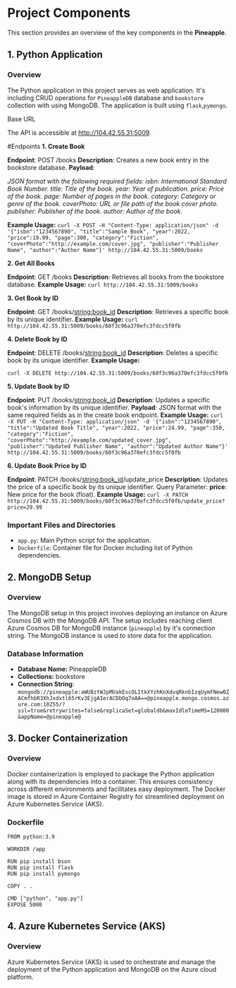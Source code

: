 # Project Components

This section provides an overview of the key components in the **Pineapple**.

## 1. Python Application

### Overview

The Python application in this project serves as web application. It's including CRUD operations for `PineappleDB` database and `bookstore` collection with using MongoDB. The application is built using `flask`,`pymongo`.

Base URL

The API is accessible at http://104.42.55.31:5009.

#Endpoints
**1. Create Book**

**Endpoint**: POST /books
**Description**: Creates a new book entry in the bookstore database.
**Payload**:

_JSON format with the following required fields:
isbn: International Standard Book Number.
title: Title of the book.
year: Year of publication.
price: Price of the book.
page: Number of pages in the book.
category: Category or genre of the book.
coverPhoto: URL or file path of the book cover photo.
publisher: Publisher of the book.
author: Author of the book._

**Example Usage:**
`curl -X POST -H "Content-Type: application/json" -d '{"isbn":"1234567890", "title":"Sample Book", "year":2022, "price":19.99, "page":300, "category":"Fiction", "coverPhoto":"http://example.com/cover.jpg", "publisher":"Publisher Name", "author":"Author Name"}' http://104.42.55.31:5009/books`

**2. Get All Books**

**Endpoint**: GET /books
**Description**: Retrieves all books from the bookstore database.
**Example Usage:**
`curl http://104.42.55.31:5009/books`

**3. Get Book by ID**

**Endpoint**: GET /books/<string:book_id>
**Description**: Retrieves a specific book by its unique identifier.
**Example Usage:**
`curl http://104.42.55.31:5009/books/60f3c96a370efc3fdcc5f0fb`

**4. Delete Book by ID**

**Endpoint**: DELETE /books/<string:book_id>
**Description**: Deletes a specific book by its unique identifier.
**Example Usage:**

`curl -X DELETE http://104.42.55.31:5009/books/60f3c96a370efc3fdcc5f0fb`

**5. Update Book by ID**

**Endpoint**: PUT /books/<string:book_id>
**Description**: Updates a specific book's information by its unique identifier.
**Payload**:
JSON format with the same required fields as in the create book endpoint.
**Example Usage:**
`curl -X PUT -H "Content-Type: application/json" -d '{"isbn":"1234567890", "title":"Updated Book Title", "year":2022, "price":24.99, "page":350, "category":"Fiction", "coverPhoto":"http://example.com/updated_cover.jpg", "publisher":"Updated Publisher Name", "author":"Updated Author Name"}' http://104.42.55.31:5009/books/60f3c96a370efc3fdcc5f0fb`

**6. Update Book Price by ID**

**Endpoint**: PATCH /books/<string:book_id>/update_price
**Description**: Updates the price of a specific book by its unique identifier.
Query Parameter:
**price**: New price for the book (float).
**Example Usage:**
`curl -X PATCH http://104.42.55.31:5009/books/60f3c96a370efc3fdcc5f0fb/update_price?price=29.99`

### Important Files and Directories

- `app.py`: Main Python script for the application.
- `Dockerfile`: Container file for Docker including list of Python dependencies.
## 2. MongoDB Setup

### Overview

The MongoDB setup in this project involves deploying an instance on Azure Cosmos DB with the MongoDB API. The setup includes reaching client Azure Cosmos DB for MongoDB instance (`pineapple`) by it's connection string. The MongoDB instance is used to store data for the application.

### Database Information

- **Database Name:** PineappleDB
- **Collections:** bookstore
- **Connection String**: `mongodb://pineapple:aWU8ztWJpMUakEscOLItkXYzhKnXdvqRknbIzqUymFNew0ZACmfhbR3XhJxdxtl65rKv3EjgAIerACDbOq7oAA==@pineapple.mongo.cosmos.azure.com:10255/?ssl=true&retrywrites=false&replicaSet=globaldb&maxIdleTimeMS=120000&appName=@pineapple@`

## 3. Docker Containerization

### Overview

Docker containerization is employed to package the Python application along with its dependencies into a container. This ensures consistency across different environments and facilitates easy deployment. The Docker image is stored in Azure Container Registry for streamlined deployment on Azure Kubernetes Service (AKS).

### Dockerfile


```
FROM python:3.9

WORKDIR /app

RUN pip install bson
RUN pip install flask
RUN pip install pymongo

COPY . .

CMD ["python", "app.py"]
EXPOSE 5000
```

## 4. Azure Kubernetes Service (AKS)
### Overview

Azure Kubernetes Service (AKS) is used to orchestrate and manage the deployment of the Python application and MongoDB on the Azure cloud platform.

  
